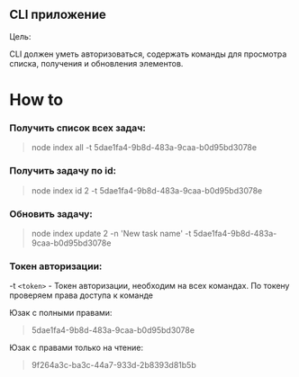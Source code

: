 ## CLI приложение

Цель:

CLI должен уметь авторизоваться, содержать команды для просмотра списка, получения и обновления элементов.

# How to

### Получить список всех задач:

> node index all -t 5dae1fa4-9b8d-483a-9caa-b0d95bd3078e

### Получить задачу по id:

> node index id 2 -t 5dae1fa4-9b8d-483a-9caa-b0d95bd3078e

### Обновить задачу:

> node index update 2 -n 'New task name' -t 5dae1fa4-9b8d-483a-9caa-b0d95bd3078e

### Токен авторизации:

-t ```<token>``` - Токен авторизации, необходим на всех командах. По токену проверяем права доступа к команде

Юзак с полными правами:
> 5dae1fa4-9b8d-483a-9caa-b0d95bd3078e

Юзак с правами только на чтение:
> 9f264a3c-ba3c-44a7-933d-2b8393d81b5b